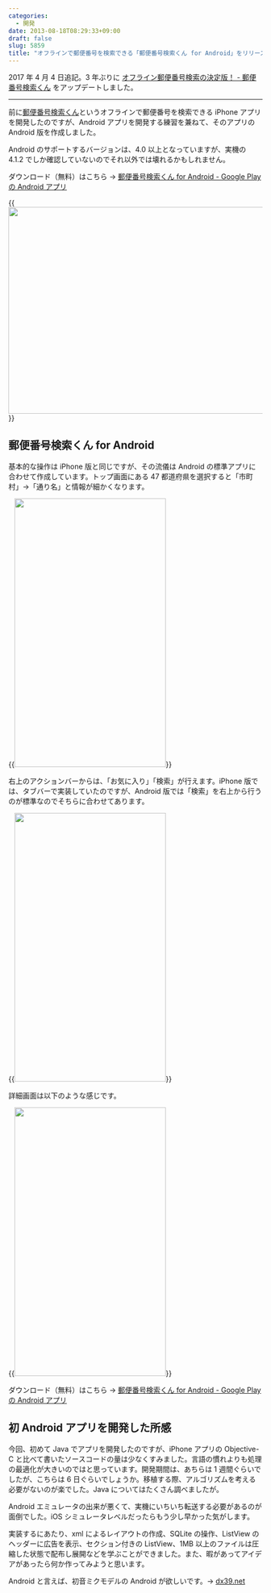 ```yaml
---
categories:
  - 開発
date: 2013-08-18T08:29:33+09:00
draft: false
slug: 5859
title: "オフラインで郵便番号を検索できる「郵便番号検索くん for Android」をリリースしました！"
---
```


2017 年 4 月 4 日追記。3 年ぶりに [オフライン郵便番号検索の決定版！ - 郵便番号検索くん](/archives/postalcode2-android/) をアップデートしました。

---

前に[郵便番号検索くん](http://rakuishi.com/archives/5103/)というオフラインで郵便番号を検索できる iPhone アプリを開発したのですが、Android アプリを開発する練習を兼ねて、そのアプリの Android 版を作成しました。

Android のサポートするバージョンは、4.0 以上となっていますが、実機の 4.1.2 でしか確認していないのでそれ以外では壊れるかもしれません。

ダウンロード（無料）はこちら → [郵便番号検索くん for Android - Google Play の Android アプリ](https://play.google.com/store/apps/details?id=com.rakuishi.postalcode)

{{<img alt="" src="/images/2013/08/5859_1.png" width="640" height="410">}}

## 郵便番号検索くん for Android

基本的な操作は iPhone 版と同じですが、その流儀は Android の標準アプリに合わせて作成しています。トップ画面にある 47 都道府県を選択すると「市町村」→「通り名」と情報が細かくなります。

{{<img alt="" src="/images/2013/08/5859_2.png" width="300" height="533">}}

右上のアクションバーからは、「お気に入り」「検索」が行えます。iPhone 版では、タブバーで実装していたのですが、Android 版では「検索」を右上から行うのが標準なのでそちらに合わせてあります。

{{<img alt="" src="/images/2013/08/5859_3.png" width="300" height="533">}}

詳細画面は以下のような感じです。

{{<img alt="" src="/images/2013/08/5859_4.png" width="300" height="533">}}

ダウンロード（無料）はこちら → [郵便番号検索くん for Android - Google Play の Android アプリ](https://play.google.com/store/apps/details?id=com.rakuishi.postalcode)

## 初 Android アプリを開発した所感

今回、初めて Java でアプリを開発したのですが、iPhone アプリの Objective-C と比べて書いたソースコードの量は少なくすみました。言語の慣れよりも処理の最適化が大きいのではと思っています。開発期間は、あちらは 1 週間ぐらいでしたが、こちらは 6 日ぐらいでしょうか。移植する際、アルゴリズムを考える必要がないのが楽でした。Java についてはたくさん調べましたが。

Android エミュレータの出来が悪くて、実機にいちいち転送する必要があるのが面倒でした。iOS シミュレータレベルだったらもう少し早かった気がします。

実装するにあたり、xml によるレイアウトの作成、SQLite の操作、ListView のヘッダーに広告を表示、セクション付きの ListView、1MB 以上のファイルは圧縮した状態で配布し展開などを学ぶことができました。また、暇があってアイデアがあったら何か作ってみようと思います。

Android と言えば、初音ミクモデルの Android が欲しいです。→ [dx39.net](http://dx39.net/)
